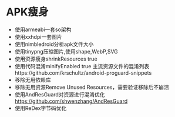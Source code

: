 
# APK瘦身

- 使用armeabi一套so架构
- 使用xxhdpi一套图片
- 使用nimbledroid分析apk文件大小
- 使用tinypng压缩图片,使用shape,WebP,SVG
- 使用资源瘦身shrinkResources true
- 使用代码混淆minifyEnabled true
主流资源文件的混淆列表https://github.com/krschultz/android-proguard-snippets
- 移除无用依赖库
- 移除无用资源Remove Unused Resources，需要验证移除后不崩溃
- 使用AndResGuard对资源进行混淆优化 https://github.com/shwenzhang/AndResGuard
- 使用ReDex字节码优化